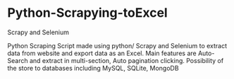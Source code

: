 # Python-Scrapying-toExcel
Scrapy and Selenium

Python Scraping Script made using python/ Scrapy and Selenium to extract data from website and export data as an Excel.
Main features are Auto-Search and extract in multi-section, Auto pagination clicking.
Possibility of the store to databases including MySQL, SQLite, MongoDB
